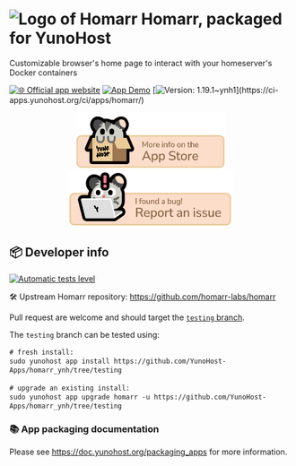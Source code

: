 <!--
N.B.: This README was automatically generated by <https://github.com/YunoHost/apps_tools/blob/main/readme_generator>
It shall NOT be edited by hand.
-->

<h1>
  <img src="https://raw.githubusercontent.com/YunoHost/apps/main/logos/homarr.png" width="32px" alt="Logo of Homarr">
  Homarr, packaged for YunoHost
</h1>

Customizable browser's home page to interact with your homeserver's Docker containers

[![🌐 Official app website](https://img.shields.io/badge/Official_app_website-darkgreen?style=for-the-badge)](https://homarr.dev/)
[![App Demo](https://img.shields.io/badge/App_Demo-blue?style=for-the-badge)](https://homarr.ajnart.fr/fr)
[![Version: 1.19.1~ynh1](https://img.shields.io/badge/Version-1.19.1~ynh1-rgba(0,150,0,1)?style=for-the-badge)](https://ci-apps.yunohost.org/ci/apps/homarr/)

<div align="center">
<a href="https://apps.yunohost.org/app/homarr"><img height="100px" src="https://github.com/YunoHost/yunohost-artwork/raw/refs/heads/main/badges/neopossum-badges/badge_more_info_on_the_appstore.svg"/></a>
<a href="https://github.com/YunoHost-Apps/homarr_ynh/issues"><img height="100px" src="https://github.com/YunoHost/yunohost-artwork/raw/refs/heads/main/badges/neopossum-badges/badge_report_an_issue.svg"/></a>
</div>

## 📦 Developer info

[![Automatic tests level](https://apps.yunohost.org/badge/cilevel/homarr)](https://ci-apps.yunohost.org/ci/apps/homarr/)

🛠️ Upstream Homarr repository: <https://github.com/homarr-labs/homarr>

Pull request are welcome and should target the [`testing` branch](https://github.com/YunoHost-Apps/homarr_ynh/tree/testing).

The `testing` branch can be tested using:
```
# fresh install:
sudo yunohost app install https://github.com/YunoHost-Apps/homarr_ynh/tree/testing

# upgrade an existing install:
sudo yunohost app upgrade homarr -u https://github.com/YunoHost-Apps/homarr_ynh/tree/testing
```

### 📚 App packaging documentation

Please see <https://doc.yunohost.org/packaging_apps> for more information.